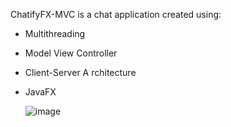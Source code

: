 ChatifyFX-MVC is a chat application created using:

- Multithreading
- Model View Controller
- Client-Server A  rchitecture 
- JavaFX

  ![image](https://github.com/KarimZoPr0/ChatifyFX-MVC/assets/58335539/52d7f7c5-1c22-412e-91de-9d24e07a3a2f)


  
